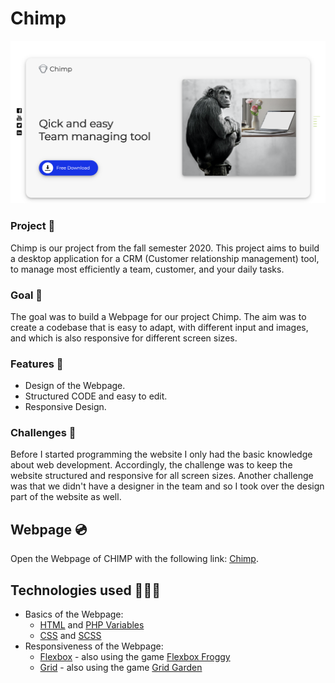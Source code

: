 # Chimp

<p align="center">
    <img src="https://github.com/fredhorsch/Chimp/blob/master/Objects/Chimp_Webpage.png" max-height="500">
</p>

### Project 🐒
Chimp is our project from the fall semester 2020. This project aims to build a desktop application for a CRM (Customer relationship management) tool, to manage most efficiently a team, customer, and your daily tasks. 

### Goal 🎯
The goal was to build a Webpage for our project Chimp. The aim was to create a codebase that is easy to adapt, with different input and images, and which is also responsive for different screen sizes.

### Features 📱
* Design of the Webpage.
* Structured CODE and easy to edit.
* Responsive Design.

### Challenges 🧨
Before I started programming the website I only had the basic knowledge about web development. Accordingly, the challenge was to keep the website structured and responsive for all screen sizes. Another challenge was that we didn't have a designer in the team and so I took over the design part of the website as well.

## Webpage 💿
Open the Webpage of CHIMP with the following link: [Chimp](http://www.chimp.berlin/).

## Technologies used 🧑🏼‍💻
* Basics of the Webpage:
    * [HTML](https://www.w3schools.com/html/html_basic.asp) and [PHP Variables](https://www.w3schools.com/php/php_variables.asp)
    * [CSS](https://www.w3schools.com/css/css_intro.asp) and [SCSS](https://sass-lang.com/guide)
* Responsiveness of the Webpage:
    * [Flexbox](https://css-tricks.com/snippets/css/a-guide-to-flexbox/) - also using the game [Flexbox Froggy](https://flexboxfroggy.com/)
    * [Grid](https://css-tricks.com/snippets/css/complete-guide-grid/) - also using the game [Grid Garden](https://cssgridgarden.com/)
